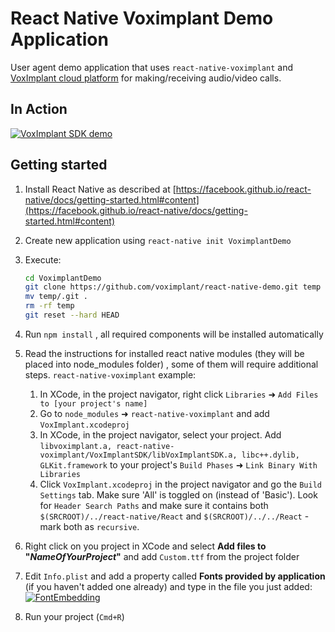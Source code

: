 # React Native Voximplant Demo Application

User agent demo application that uses `react-native-voximplant` and [VoxImplant cloud platform](http://voximplant.com) for making/receiving audio/video calls.

## In Action
[![VoxImplant SDK demo](https://habrastorage.org/files/185/1b5/dd6/1851b5dd689e4a688c2f6e68fcf38d81.gif)](http://www.youtube.com/watch?v=gC2iDVl4RRM)

## Getting started

1. Install React Native as described at [https://facebook.github.io/react-native/docs/getting-started.html#content](https://facebook.github.io/react-native/docs/getting-started.html#content)
2. Create new application using `react-native init VoximplantDemo`
3. Execute:

	```sh
	cd VoximplantDemo
	git clone https://github.com/voximplant/react-native-demo.git temp
	mv temp/.git .
	rm -rf temp
	git reset --hard HEAD
	```

4. Run `npm install` , all required components will be installed automatically
5. Read the instructions for installed react native modules (they will be placed into node_modules folder) , some of them will require additional steps. `react-native-voximplant` example:

    1. In XCode, in the project navigator, right click `Libraries` ➜ `Add Files to [your project's name]`
    2. Go to `node_modules` ➜ `react-native-voximplant` and add `VoxImplant.xcodeproj`
    3. In XCode, in the project navigator, select your project. Add `libvoximplant.a, react-native-voximplant/VoxImplantSDK/libVoxImplantSDK.a, libc++.dylib, GLKit.framework` to your project's `Build Phases` ➜ `Link Binary With Libraries`
    4. Click `VoxImplant.xcodeproj` in the project navigator and go the `Build Settings` tab. Make sure 'All' is toggled on (instead of 'Basic'). Look for `Header Search Paths` and make sure it contains both `$(SRCROOT)/../react-native/React` and `$(SRCROOT)/../../React` - mark both as `recursive`.

6. Right click on you project in XCode and select **Add files to "_NameOfYourProject_"** and add `Custom.ttf` from the project folder
7. Edit `Info.plist` and add a property called **Fonts provided by application** (if you haven't added one already) and type in the file you just added:
[![FontEmbedding](https://habrastorage.org/files/00a/b2e/648/00ab2e648fb541938910df3c5368decd.png)](https://habrastorage.org/files/00a/b2e/648/00ab2e648fb541938910df3c5368decd.png)
8. Run your project (`Cmd+R`)
